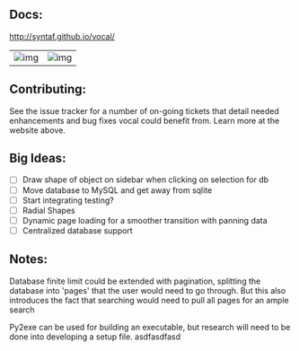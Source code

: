 ## Docs:

http://syntaf.github.io/vocal/

|    |    |
:---:|:---:
![img](http://i.imgur.com/4c4nCaW.png?1) | ![img](http://i.imgur.com/yU1Zikq.png?1)

## Contributing:

See the issue tracker for a number of on-going tickets that detail needed enhancements and bug fixes vocal could benefit from. Learn more at the website above.

## Big Ideas:

* [ ] Draw shape of object on sidebar when clicking on selection for db
* [ ] Move database to MySQL and get away from sqlite
* [ ] Start integrating testing?
* [ ] Radial Shapes
* [ ] Dynamic page loading for a smoother transition with panning data
* [ ] Centralized database support

## Notes: 

Database finite limit could be extended with pagination, splitting the database into 'pages' that the user would need to go through. But this also introduces the fact that searching would need to pull all pages for an ample search

Py2exe can be used for building an executable, but research will need to be done into developing a setup file. asdfasdfasd
